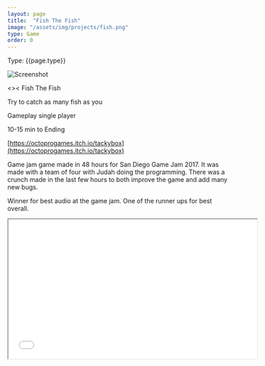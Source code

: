 ```yaml
---
layout: page
title:  "Fish The Fish"
image: "/assets/img/projects/fish.png"
type: Game
order: 0
---
```

Type: {{page.type}}  

![Screenshot]({{page.image}})

<><   Fish The Fish

Try to catch as many fish as you

Gameplay single player 

10-15 min to Ending

[https://octoprogames.itch.io/tackybox](https://octoprogames.itch.io/tackybox)

 

Game jam game made in 48 hours for San Diego Game Jam 2017. It was made with a team of four with Judah doing the programming. There was a crunch made in the last few hours to both improve the game and add many new bugs.

Winner for best audio at the game jam. One of the runner ups for best overall.

<iframe src="//www.youtube.com/embed/AUCucZ7w07M" width="560" height="314" allowfullscreen="allowfullscreen"></iframe>
